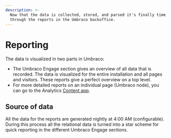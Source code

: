 ```yaml
---
description: >-
  Now that the data is collected, stored, and parsed it's finally time to browse
  through the reports in the Umbraco backoffice.
---
```


# Reporting

The data is visualized in two parts in Umbraco:

* The Umbraco Engage section gives an overview of all data that is recorded. The data is visualized for the entire installation and all pages and visitors. These reports give a perfect overview on a top level.
* For more detailed reports on an individual page (Umbraco node), you can go to the Analytics [Content app](../../../marketers-and-editors/introduction/content-apps.md).

## Source of data

All the data for the reports are generated nightly at 4:00 AM (configurable). During this process all the relational data is turned into a star scheme for quick reporting in the different Umbraco Engage sections.&#x20;
